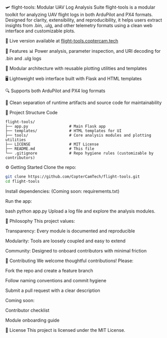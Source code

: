 🛩️ flight-tools: Modular UAV Log Analysis Suite
flight-tools is a modular toolkit for analyzing UAV flight logs in both ArduPilot and PX4 formats. Designed for clarity, extensibility, and reproducibility, it helps users extract insights from .bin, .ulg, and other telemetry formats using a clean web interface and customizable plots.

🛫 Live version available at [flight-tools.coptercam.tech](https://flight-tools.coptercam.tech/flight-tools)

🚀 Features
📊 Power analysis, parameter inspection, and URI decoding for .bin and .ulg logs

🧩 Modular architecture with reusable plotting utilities and templates

🖥️ Lightweight web interface built with Flask and HTML templates

🔍 Supports both ArduPilot and PX4 log formats

🧼 Clean separation of runtime artifacts and source code for maintainability

📁 Project Structure
Code

```text
flight-tools/
├── app.py                  # Main Flask app
├── templates/              # HTML templates for UI
├── tools/                  # Core analysis modules and plotting utilities
├── LICENSE                 # MIT License
├── README.md               # This file
└── .gitignore              # Repo hygiene rules (customizable by contributors)
```

⚙️ Getting Started
Clone the repo:

```bash
git clone https://github.com/CopterCamTech/flight-tools.git
cd flight-tools
```
Install dependencies: (Coming soon: requirements.txt)

Run the app:

bash
python app.py
Upload a log file and explore the analysis modules.

🧠 Philosophy
This project values:

Transparency: Every module is documented and reproducible

Modularity: Tools are loosely coupled and easy to extend

Community: Designed to onboard contributors with minimal friction

🤝 Contributing
We welcome thoughtful contributions! Please:

Fork the repo and create a feature branch

Follow naming conventions and commit hygiene

Submit a pull request with a clear description

Coming soon:

Contributor checklist

Module onboarding guide

📜 License
This project is licensed under the MIT License.
